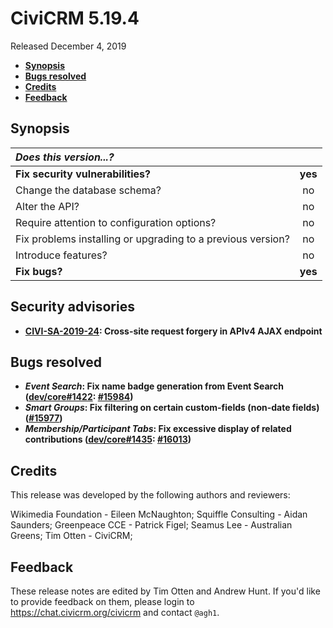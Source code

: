 # CiviCRM 5.19.4

Released December 4, 2019

- **[Synopsis](#synopsis)**
- **[Bugs resolved](#bugs)**
- **[Credits](#credits)**
- **[Feedback](#feedback)**

## <a name="synopsis"></a>Synopsis

| *Does this version...?*                                         |         |
|:--------------------------------------------------------------- |:-------:|
| **Fix security vulnerabilities?**                               | **yes** |
| Change the database schema?                                     |   no    |
| Alter the API?                                                  |   no    |
| Require attention to configuration options?                     |   no    |
| Fix problems installing or upgrading to a previous version?     |   no    |
| Introduce features?                                             |   no    |
| **Fix bugs?**                                                   | **yes** |

## <a name="security"></a>Security advisories

- **[CIVI-SA-2019-24](https://civicrm.org/advisory/civi-sa-2019-24-csrf-in-apiv4-ajax-end-point): Cross-site request forgery in APIv4 AJAX endpoint**

## <a name="bugs"></a>Bugs resolved

* **_Event Search_: Fix name badge generation from Event Search ([dev/core#1422](https://lab.civicrm.org/dev/core/issues/1422):
  [#15984](https://github.com/civicrm/civicrm-core/pull/15984))**
* **_Smart Groups_: Fix filtering on certain custom-fields (non-date fields) ([#15977](https://github.com/civicrm/civicrm-core/pull/15977))**
* **_Membership/Participant Tabs_: Fix excessive display of related contributions ([dev/core#1435](https://lab.civicrm.org/dev/core/issues/1435): [#16013](https://github.com/civicrm/civicrm-core/pull/16013))**

## <a name="credits"></a>Credits

This release was developed by the following authors and reviewers:

Wikimedia Foundation - Eileen McNaughton; Squiffle Consulting - Aidan Saunders;
Greenpeace CCE - Patrick Figel; Seamus Lee - Australian Greens; 
Tim Otten - CiviCRM; 

## <a name="feedback"></a>Feedback

These release notes are edited by Tim Otten and Andrew Hunt.  If you'd like to
provide feedback on them, please login to https://chat.civicrm.org/civicrm and
contact `@agh1`.

